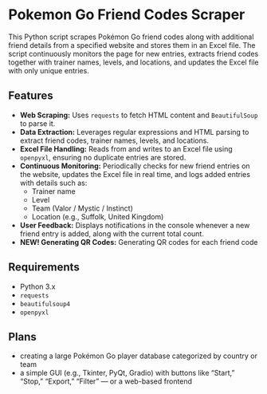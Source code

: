 # Pokemon Go Friend Codes Scraper

This Python script scrapes Pokémon Go friend codes along with additional friend details from a specified website and stores them in an Excel file. The script continuously monitors the page for new entries, extracts friend codes together with trainer names, levels, and locations, and updates the Excel file with only unique entries.

## Features

- **Web Scraping:** Uses `requests` to fetch HTML content and `BeautifulSoup` to parse it.
- **Data Extraction:** Leverages regular expressions and HTML parsing to extract friend codes, trainer names, levels, and locations.
- **Excel File Handling:** Reads from and writes to an Excel file using `openpyxl`, ensuring no duplicate entries are stored.
- **Continuous Monitoring:** Periodically checks for new friend entries on the website, updates the Excel file in real time, and logs added entries with details such as:
  - Trainer name
  - Level
  - Team (Valor / Mystic / Instinct)
  - Location (e.g., Suffolk, United Kingdom)
- **User Feedback:** Displays notifications in the console whenever a new friend entry is added, along with the current total count.
- **NEW! Generating QR Codes:** Generating QR codes for each friend code

## Requirements

- Python 3.x
- `requests`
- `beautifulsoup4`
- `openpyxl`

## Plans

- creating a large Pokémon Go player database categorized by country or team
- a simple GUI (e.g., Tkinter, PyQt, Gradio) with buttons like “Start,” “Stop,” “Export,” “Filter” — or a web-based frontend

